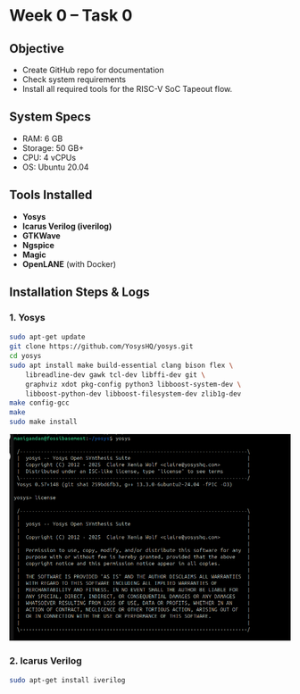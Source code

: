 # Week 0 – Task 0

## Objective
- Create GitHub repo for documentation  
- Check system requirements  
- Install all required tools for the RISC-V SoC Tapeout flow.

## System Specs
- RAM: 6 GB  
- Storage: 50 GB+  
- CPU: 4 vCPUs  
- OS: Ubuntu 20.04 

## Tools Installed
- **Yosys**
- **Icarus Verilog (iverilog)**
- **GTKWave**
- **Ngspice**
- **Magic**
- **OpenLANE** (with Docker)

## Installation Steps & Logs

### 1. Yosys
```bash
sudo apt-get update
git clone https://github.com/YosysHQ/yosys.git
cd yosys
sudo apt install make build-essential clang bison flex \
    libreadline-dev gawk tcl-dev libffi-dev git \
    graphviz xdot pkg-config python3 libboost-system-dev \
    libboost-python-dev libboost-filesystem-dev zlib1g-dev
make config-gcc
make
sudo make install

```
![Yosys Installation Screenshot](images/yosys.png)

### 2. Icarus Verilog
```bash
sudo apt-get install iverilog
